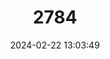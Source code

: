 ---
title: "2784"
category: "Bettongia lesueur"
draft: false
date: 2024-02-22 13:03:49
languages:
  English: ["Boodie", "Burrowing Rat-kangaroo", "Lesueur’s Bettong", "Lesueur's Rat Kangaroo", "Burrowing Bettong"]
  French: ["Bettongie de Lesueur", "Kangourou-rat de Lesueur"]
  Spanish; Castilian: ["Canguro-rata de Lesueur"]
  German: ["Lesueur-Bürstenkänguru", "Lesueur-Rattenkänguru", "Westliches Bürstenkänguru"]
---